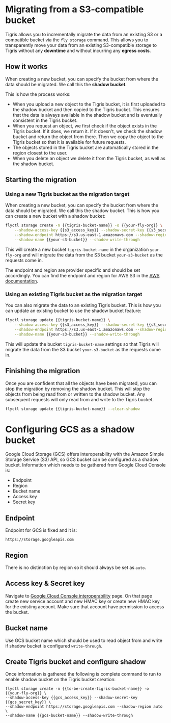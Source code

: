 # Migrating from a S3-compatible bucket

Tigris allows you to incrementally migrate the data from an existing S3 or a
compatible bucket via the `fly storage` command. This allows you to
transparently move your data from an existing S3-compatible storage to Tigris
without any **downtime** and without incurring any **egress costs**.

## How it works

When creating a new bucket, you can specify the bucket from where the data
should be migrated. We call this the **shadow bucket**.

This is how the process works:

- When you upload a new object to the Tigris bucket, it is first uploaded to the
  shadow bucket and then copied to the Tigris bucket. This ensures that the data
  is always available in the shadow bucket and is eventually consistent in the
  Tigris bucket.
- When you request an object, we first check if the object exists in the Tigris
  bucket. If it does, we return it. If it doesn't, we check the shadow bucket
  and return the object from there. Then we copy the object to the Tigris bucket
  so that it is available for future requests.
- The objects stored in the Tigris bucket are automatically stored in the region
  closest to the user.
- When you delete an object we delete it from the Tigris bucket, as well as the
  shadow bucket.

## Starting the migration

### Using a new Tigris bucket as the migration target

When creating a new bucket, you can specify the bucket from where the data
should be migrated. We call this the shadow bucket. This is how you can create a
new bucket with a shadow bucket:

```bash
flyctl storage create -n {{tigris-bucket-name}} -o {{your-fly-org}} \
    --shadow-access-key {{s3_access_key}} --shadow-secret-key {{s3_secret_key}} \
    --shadow-endpoint https://s3.us-east-1.amazonaws.com --shadow-region us-east-1 \
    --shadow-name {{your-s3-bucket}} --shadow-write-through
```

This will create a new bucket `tigris-bucket-name` in the organization
`your-fly-org` and will migrate the data from the S3 bucket `your-s3-bucket` as
the requests come in.

The endpoint and region are provider specific and should be set accordingly. You
can find the endpoint and region for AWS S3 in the
[AWS documentation](https://docs.aws.amazon.com/general/latest/gr/s3.html).

### Using an existing Tigris bucket as the migration target

You can also migrate the data to an existing Tigris bucket. This is how you can
update an existing bucket to use the shadow bucket feature:

```bash
flyctl storage update {{tigris-bucket-name}} \
    --shadow-access-key {{s3_access_key}} --shadow-secret-key {{s3_secret_key}} \
    --shadow-endpoint https://s3.us-east-1.amazonaws.com --shadow-region us-east-1 \
    --shadow-name {{your-s3-bucket}} --shadow-write-through
```

This will update the bucket `tigris-bucket-name` settings so that Tigris will
migrate the data from the S3 bucket `your-s3-bucket` as the requests come in.

## Finishing the migration

Once you are confident that all the objects have been migrated, you can stop the
migration by removing the shadow bucket. This will stop the objects from being
read from or written to the shadow bucket. Any subsequent requests will only
read from and write to the Tigris bucket.

```bash
flyctl storage update {{tigris-bucket-name}} --clear-shadow
```

# Configuring GCS as a shadow bucket

Google Cloud Storage (GCS) offers interoperability with the Amazon Simple
Storage Service (S3) API, so GCS bucket can be configured as a shadow bucket.
Information which needs to be gathered from Google Cloud Console is:

- Endpoint
- Region
- Bucket name
- Access key
- Secret key

## Endpoint

Endpoint for GCS is fixed and it is:

```
https://storage.googleapis.com
```

## Region

There is no distinction by region so it should always be set as `auto`.

## Access key & Secret key

Navigate to
[Google Cloud Console interoperability](https://console.cloud.google.com/storage/settings;tab=interoperability)
page. On that page create new service account and new HMAC key or create new
HMAC key for the existing account. Make sure that account have permission to
access the bucket.

## Bucket name

Use GCS bucket name which should be used to read object from and write if shadow
bucket is configured `write-through`.

## Create Tigris bucket and configure shadow

Once information is gathered the following is complete command to run to enable
shadow bucket on the Tigris bucket creation:

```
flyctl storage create -n {{to-be-create-tigris-bucket-name}} -o {{your-fly-org}} \
--shadow-access-key {{gcs_access_key}} --shadow-secret-key {{gcs_secret_key}} \
--shadow-endpoint https://storage.googleapis.com --shadow-region auto \
--shadow-name {{gcs-bucket-name}} --shadow-write-through
```
